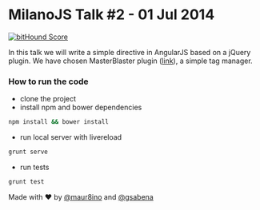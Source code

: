 MilanoJS Talk #2 - 01 Jul 2014
==============================
[![bitHound Score](https://www.bithound.io/github/milano-js/from-jquery-to-angular/badges/score.svg)](https://www.bithound.io/github/milano-js/from-jquery-to-angular)

In this talk we will write a simple directive in AngularJS based on a jQuery plugin.
We have chosen MasterBlaster plugin ([link](https://github.com/aef-/jquery.masterblaster)), a simple tag manager.

### How to run the code ###

* clone the project
* install npm and bower dependencies
```bash
npm install && bower install
```
* run local server with livereload
```bash
grunt serve
```
* run tests
```bash
grunt test
```

Made with :heart: by [@maur8ino](https://github.com/maur8ino) and [@gsabena](https://github.com/gsabena)
